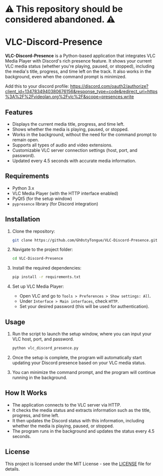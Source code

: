 # ⚠️ This repository should be considered abandoned. ⚠️

# VLC-Discord-Presence

**VLC-Discord-Presence** is a Python-based application that integrates VLC Media Player with Discord's rich presence feature. It shows your current VLC media status (whether you're playing, paused, or stopped), including the media's title, progress, and time left on the track. It also works in the background, even when the command prompt is minimized.

Add this to your discord profile: https://discord.com/oauth2/authorize?client_id=1347834940380676156&response_type=code&redirect_uri=https%3A%2F%2Fvideolan.org%2Fvlc%2F&scope=presences.write

## Features

- Displays the current media title, progress, and time left.
- Shows whether the media is playing, paused, or stopped.
- Works in the background, without the need for the command prompt to remain open.
- Supports all types of audio and video extensions.
- Customizable VLC server connection settings (host, port, and password).
- Updated every 4.5 seconds with accurate media information.

## Requirements

- Python 3.x
- VLC Media Player (with the HTTP interface enabled)
- PyQt5 (for the setup window)
- `pypresence` library (for Discord integration)

## Installation

1. Clone the repository:

    ```bash
    git clone https://github.com/Gh0styTongue/VLC-Discord-Presence.git
    ```

2. Navigate to the project folder:

    ```bash
    cd VLC-Discord-Presence
    ```

3. Install the required dependencies:

    ```bash
    pip install -r requirements.txt
    ```

4. Set up VLC Media Player:
   - Open VLC and go to `Tools > Preferences > Show settings: All`.
   - Under `Interface > Main interfaces`, check `HTTP`.
   - Set your desired password (this will be used for authentication).

## Usage

1. Run the script to launch the setup window, where you can input your VLC host, port, and password.
   
    ```bash
    python vlc_discord_presence.py
    ```

2. Once the setup is complete, the program will automatically start updating your Discord presence based on your VLC media status.

3. You can minimize the command prompt, and the program will continue running in the background.

## How It Works

- The application connects to the VLC server via HTTP.
- It checks the media status and extracts information such as the title, progress, and time left.
- It then updates the Discord status with this information, including whether the media is playing, paused, or stopped.
- The program runs in the background and updates the status every 4.5 seconds.

## License

This project is licensed under the MIT License - see the [LICENSE](LICENSE) file for details.
